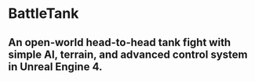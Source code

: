 # BattleTank
An open-world head-to-head tank fight with simple AI, terrain, and advanced control system in Unreal Engine 4.
---
